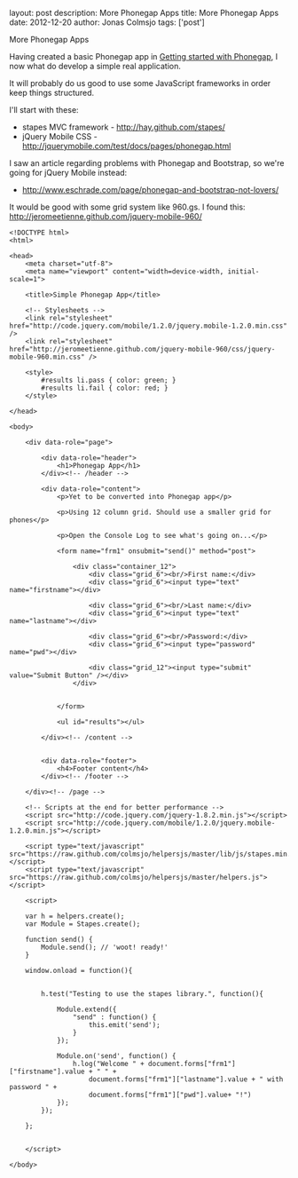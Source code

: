 layout: post
description: More Phonegap Apps
title: More Phonegap Apps
date: 2012-12-20
author: Jonas Colmsjo
tags: ['post']

More Phonegap Apps





Having created a basic Phonegap app in [Getting started with Phonegap](/121212_Phonegap),
I now what do develop a simple real application.

It will probably do us good to use some JavaScript frameworks in order keep things structured.

I'll start with these:

 * stapes MVC framework - http://hay.github.com/stapes/
 * jQuery Mobile CSS - http://jquerymobile.com/test/docs/pages/phonegap.html
 

I saw an article regarding problems with Phonegap and Bootstrap, so we're going for jQuery Mobile instead:

 * http://www.eschrade.com/page/phonegap-and-bootstrap-not-lovers/

It would be good with some grid system like 960.gs. I found this: http://jeromeetienne.github.com/jquery-mobile-960/



```
<!DOCTYPE html> 
<html>

<head>
	<meta charset="utf-8">
	<meta name="viewport" content="width=device-width, initial-scale=1"> 

	<title>Simple Phonegap App</title>

	<!-- Stylesheets -->
	<link rel="stylesheet" href="http://code.jquery.com/mobile/1.2.0/jquery.mobile-1.2.0.min.css" />
	<link rel="stylesheet" href="http://jeromeetienne.github.com/jquery-mobile-960/css/jquery-mobile-960.min.css" />

	<style>
		#results li.pass { color: green; }
		#results li.fail { color: red; }
	</style>

</head> 

<body> 

	<div data-role="page">

		<div data-role="header">
			<h1>Phonegap App</h1>
		</div><!-- /header -->

		<div data-role="content">
			<p>Yet to be converted into Phonegap app</p>

			<p>Using 12 column grid. Should use a smaller grid for phones</p>

			<p>Open the Console Log to see what's going on...</p>

			<form name="frm1" onsubmit="send()" method="post">

				<div class="container_12">
					<div class="grid_6"><br/>First name:</div>
					<div class="grid_6"><input type="text"     name="firstname"></div>

					<div class="grid_6"><br/>Last name:</div>
					<div class="grid_6"><input type="text"     name="lastname"></div>

					<div class="grid_6"><br/>Password:</div>
					<div class="grid_6"><input type="password" name="pwd"></div>

					<div class="grid_12"><input type="submit"  value="Submit Button" /></div>
			    </div>
				

			</form>

			<ul id="results"></ul>

		</div><!-- /content -->

		
		<div data-role="footer">
			<h4>Footer content</h4>
		</div><!-- /footer -->
		
	</div><!-- /page -->

	<!-- Scripts at the end for better performance -->
	<script src="http://code.jquery.com/jquery-1.8.2.min.js"></script>
	<script src="http://code.jquery.com/mobile/1.2.0/jquery.mobile-1.2.0.min.js"></script>

	<script type="text/javascript" src="https://raw.github.com/colmsjo/helpersjs/master/lib/js/stapes.min.js"></script>
	<script type="text/javascript" src="https://raw.github.com/colmsjo/helpersjs/master/helpers.js"></script>

	<script>

	var h = helpers.create();
	var Module = Stapes.create();

	function send() {
	    Module.send(); // 'woot! ready!'
	}

	window.onload = function(){


		h.test("Testing to use the stapes library.", function(){
			
		    Module.extend({
		        "send" : function() {
		            this.emit('send');
		        }
		    });

			Module.on('send', function() {
				h.log("Welcome " + document.forms["frm1"]["firstname"].value + " " + 
					document.forms["frm1"]["lastname"].value + " with password " + 
					document.forms["frm1"]["pwd"].value+ "!")
		    });
		});
  
	};
	
	
	</script>

</body>

```



